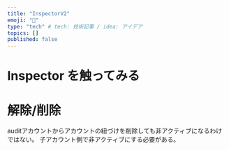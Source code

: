 ```yaml
---
title: "InspectorV2"
emoji: "🤖"
type: "tech" # tech: 技術記事 / idea: アイデア
topics: []
published: false
---
```


# Inspector を触ってみる

# 解除/削除
auditアカウントからアカウントの紐づけを削除しても非アクティブになるわけではない。
子アカウント側で非アクティブにする必要がある。